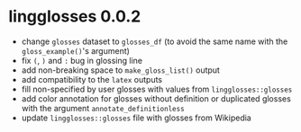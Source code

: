 # lingglosses 0.0.2

- change `glosses` dataset to `glosses_df` (to avoid the same name with the `gloss_example()`'s argument)
- fix `(`, `)` and `:` bug in glossing line
- add non-breaking space to `make_gloss_list()` output
- add compatibility to the `latex` outputs
- fill non-specified by user glosses with values from `lingglosses::glosses`
- add color annotation for glosses without definition or duplicated glosses with the argument `annotate_definitionless`
- update `lingglosses::glosses` file with glosses from Wikipedia
